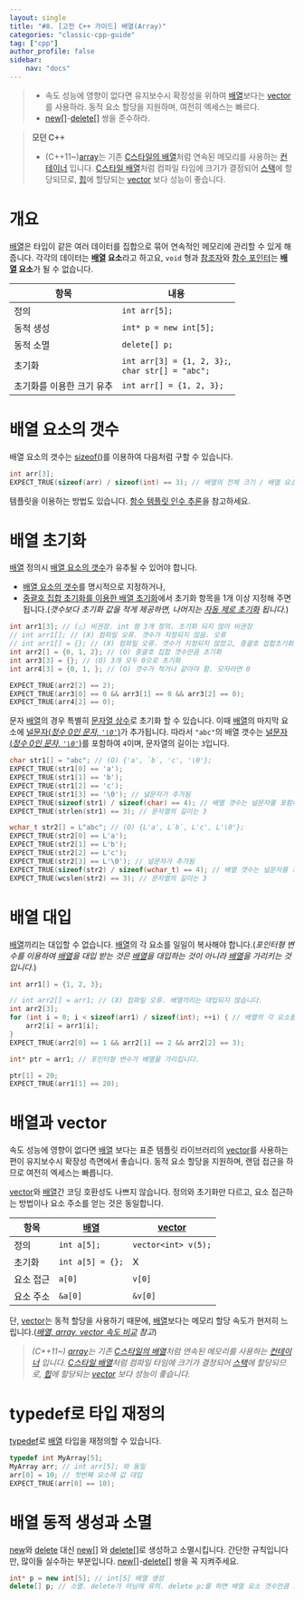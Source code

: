 ```yaml
---
layout: single
title: "#8. [고전 C++ 가이드] 배열(Array)"
categories: "classic-cpp-guide"
tag: ["cpp"]
author_profile: false
sidebar: 
    nav: "docs"
---
```


> * 속도 성능에 영향이 없다면 유지보수시 확장성을 위하여 [배열](https://tango1202.github.io/classic-cpp-guide/classic-cpp-guide-array/)보다는 [vector](https://tango1202.github.io/classic-cpp-stl/classic-cpp-stl-vector/)를 사용하라. 동적 요소 할당을 지원하며, 여전히 엑세스는 빠르다.
> * [new[]](https://tango1202.github.io/classic-cpp-oop/classic-cpp-oop-new-delete/#%EB%B0%B0%EC%97%B4-%EC%83%9D%EC%84%B1%EC%86%8C%EB%A9%B8)-[delete[]](https://tango1202.github.io/classic-cpp-oop/classic-cpp-oop-new-delete/#%EB%B0%B0%EC%97%B4-%EC%83%9D%EC%84%B1%EC%86%8C%EB%A9%B8) 쌍을 준수하라.

> **모던 C++**
> * (C++11~)[array](https://tango1202.github.io/mordern-cpp-stl/mordern-cpp-stl-array/)는 기존 [C스타일의 배열](https://tango1202.github.io/classic-cpp-guide/classic-cpp-guide-array/)처럼 연속된 메모리를 사용하는 [컨테이너](https://tango1202.github.io/mordern-cpp-stl/mordern-cpp-stl-container/) 입니다. [C스타일 배열](https://tango1202.github.io/classic-cpp-guide/classic-cpp-guide-array/)처럼 컴파일 타임에 크기가 결정되어 [스택](https://tango1202.github.io/classic-cpp-guide/classic-cpp-guide-memory-segment/#%EC%8A%A4%ED%83%9D)에 할당되므로, [힙](https://tango1202.github.io/classic-cpp-guide/classic-cpp-guide-memory-segment/#%ED%9E%99)에 할당되는 [vector](https://tango1202.github.io/classic-cpp-stl/classic-cpp-stl-vector/) 보다 성능이 좋습니다.

# 개요

[배열](https://tango1202.github.io/classic-cpp-guide/classic-cpp-guide-array/)은 타입이 같은 여러 데이터를 집합으로 묶어 연속적인 메모리에 관리할 수 있게 해줍니다. 각각의 데이터는 **[배열](https://tango1202.github.io/classic-cpp-guide/classic-cpp-guide-array/) 요소**라고 하고요, `void` 형과 [참조자](https://tango1202.github.io/classic-cpp-guide/classic-cpp-guide-pointer-reference/#%EC%95%88%EC%A0%95%EC%A0%81%EC%9D%B8-%EC%B0%B8%EC%A1%B0%EC%9E%90)와 [함수 포인터](https://tango1202.github.io/classic-cpp-guide/classic-cpp-guide-function/#%ED%95%A8%EC%88%98-%ED%8F%AC%EC%9D%B8%ED%84%B0)는 **[배열](https://tango1202.github.io/classic-cpp-guide/classic-cpp-guide-array/) 요소**가 될 수 없습니다.

|항목|내용|
|--|--|
|정의| `int arr[5];`|
|동적 생성|`int* p = new int[5];`|
|동적 소멸|`delete[] p;`|
|초기화|`int arr[3] = {1, 2, 3};`,<br/>`char str[] = "abc";`|
|초기화를 이용한 크기 유추|`int arr[] = {1, 2, 3};`|

# 배열 요소의 갯수

배열 요소의 갯수는 [sizeof()](https://tango1202.github.io/classic-cpp-guide/classic-cpp-guide-operators/#sizeof-%EC%97%B0%EC%82%B0%EC%9E%90)를 이용하여 다음처럼 구할 수 있습니다.

```cpp
int arr[3];
EXPECT_TRUE(sizeof(arr) / sizeof(int) == 3); // 배열의 전체 크기 / 배열 요소 크기
```

템플릿을 이용하는 방법도 있습니다. [함수 템플릿 인수 추론](https://tango1202.github.io/classic-cpp-stl/classic-cpp-stl-template-argument-deduction/#%ED%95%A8%EC%88%98-%ED%85%9C%ED%94%8C%EB%A6%BF-%EC%9D%B8%EC%88%98-%EC%B6%94%EB%A1%A0)을 참고하세요.

# 배열 초기화

[배열](https://tango1202.github.io/classic-cpp-guide/classic-cpp-guide-array/) 정의시 [배열 요소의 갯수](https://tango1202.github.io/classic-cpp-guide/classic-cpp-guide-array/#%EB%B0%B0%EC%97%B4-%EC%9A%94%EC%86%8C%EC%9D%98-%EA%B0%AF%EC%88%98)가 유추될 수 있어야 합니다. 

* [배열 요소의 갯수](https://tango1202.github.io/classic-cpp-guide/classic-cpp-guide-array/#%EB%B0%B0%EC%97%B4-%EC%9A%94%EC%86%8C%EC%9D%98-%EA%B0%AF%EC%88%98)를 명시적으로 지정하거나, 
* [중괄호 집합 초기화를 이용한 배열 초기화](https://tango1202.github.io/classic-cpp-guide/classic-cpp-guide-initialization/#%EB%B0%B0%EC%97%B4-%EC%B4%88%EA%B8%B0%ED%99%94)에서 초기화 항목을 1개 이상 지정해 주면 됩니다.(*갯수보다 초기화 값을 적게 제공하면, 나머지는 [자동 제로 초기화](https://tango1202.github.io/classic-cpp-guide/classic-cpp-guide-initialization/#%EC%9E%90%EB%8F%99-%EC%A0%9C%EB%A1%9C-%EC%B4%88%EA%B8%B0%ED%99%94) 됩니다.*)

```cpp
int arr1[3]; // (△) 비권장. int 형 3개 정의. 초기화 되지 않아 비권장 
// int arr1[]; // (X) 컴파일 오류. 갯수가 지정되지 않음. 오류
// int arr1[] = {}; // (X) 컴파일 오류. 갯수가 지정되지 않았고, 중괄호 집합초기화도 비었음. 오류
int arr2[] = {0, 1, 2}; // (O) 중괄호 집합 갯수만큼 초기화
int arr3[3] = {}; // (O) 3개 모두 0으로 초기화
int arr4[3] = {0, 1, }; // (O) 갯수가 적거나 같아야 함. 모자라면 0

EXPECT_TRUE(arr2[2] == 2);
EXPECT_TRUE(arr3[0] == 0 && arr3[1] == 0 && arr3[2] == 0);
EXPECT_TRUE(arr4[2] == 0);
```

문자 [배열](https://tango1202.github.io/classic-cpp-guide/classic-cpp-guide-array/)의 경우 특별히 [문자열 상수](https://tango1202.github.io/classic-cpp-guide/classic-cpp-guide-literals/#%EB%AC%B8%EC%9E%90%EC%97%B4-%EC%83%81%EC%88%98)로 초기화 할 수 있습니다. 이때 [배열](https://tango1202.github.io/classic-cpp-guide/classic-cpp-guide-array/)의 마지막 요소에 [널문자(*정수 0인 문자, `'\0'`*)](https://tango1202.github.io/classic-cpp-guide/classic-cpp-guide-string/#%EB%84%90%EC%A2%85%EB%A3%8C-%EB%AC%B8%EC%9E%90%EC%97%B4)가 추가됩니다. 따라서 `"abc"`의 배열 갯수는 [널문자(*정수 0인 문자, `'\0'`*)](https://tango1202.github.io/classic-cpp-guide/classic-cpp-guide-string/#%EB%84%90%EC%A2%85%EB%A3%8C-%EB%AC%B8%EC%9E%90%EC%97%B4)를 포함하여 `4`이며, 문자열의 길이는 `3`입니다.

```cpp
char str1[] = "abc"; // (O) {'a', `b`, 'c', '\0'};
EXPECT_TRUE(str1[0] == 'a');
EXPECT_TRUE(str1[1] == 'b');
EXPECT_TRUE(str1[2] == 'c');
EXPECT_TRUE(str1[3] == '\0'); // 널문자가 추가됨
EXPECT_TRUE(sizeof(str1) / sizeof(char) == 4); // 배열 갯수는 널문자를 포함하여 4
EXPECT_TRUE(strlen(str1) == 3); // 문자열의 길이는 3

wchar_t str2[] = L"abc"; // (O) {L'a', L`b`, L'c', L'\0'};
EXPECT_TRUE(str2[0] == L'a');
EXPECT_TRUE(str2[1] == L'b');
EXPECT_TRUE(str2[2] == L'c');
EXPECT_TRUE(str2[3] == L'\0'); // 널문자가 추가됨
EXPECT_TRUE(sizeof(str2) / sizeof(wchar_t) == 4); // 배열 갯수는 널문자를 포함하여 4
EXPECT_TRUE(wcslen(str2) == 3); // 문자열의 길이는 3
```

# 배열 대입

[배열](https://tango1202.github.io/classic-cpp-guide/classic-cpp-guide-array/)끼리는 대입할 수 없습니다. [배열](https://tango1202.github.io/classic-cpp-guide/classic-cpp-guide-array/)의 각 요소를 일일이 복사해야 합니다.(*포인터형 변수를 이용하여 [배열](https://tango1202.github.io/classic-cpp-guide/classic-cpp-guide-array/)을 대입 받는 것은 [배열](https://tango1202.github.io/classic-cpp-guide/classic-cpp-guide-array/)을 대입하는 것이 아니라 [배열](https://tango1202.github.io/classic-cpp-guide/classic-cpp-guide-array/)을 가리키는 것입니다.*)

```cpp
int arr1[] = {1, 2, 3};

// int arr2[] = arr1; // (X) 컴파일 오류. 배열끼리는 대입되지 않습니다.
int arr2[3];
for (int i = 0; i < sizeof(arr1) / sizeof(int); ++i) { // 배열의 각 요소를 복사합니다.
    arr2[i] = arr1[i];
} 
EXPECT_TRUE(arr2[0] == 1 && arr2[1] == 2 && arr2[2] == 3);

int* ptr = arr1; // 포인터형 변수가 배열을 가리킵니다.

ptr[1] = 20;
EXPECT_TRUE(arr1[1] == 20);
```

# 배열과 vector

속도 성능에 영향이 없다면 [배열](https://tango1202.github.io/classic-cpp-guide/classic-cpp-guide-array/) 보다는 표준 템플릿 라이브러리의 [vector](https://tango1202.github.io/classic-cpp-stl/classic-cpp-stl-vector/)를 사용하는 편이 유지보수시 확장성 측면에서 좋습니다. 동적 요소 할당을 지원하며, 랜덤 접근을 하므로 여전히 엑세스는 빠릅니다.

[vector](https://tango1202.github.io/classic-cpp-stl/classic-cpp-stl-vector/)와 [배열](https://tango1202.github.io/classic-cpp-guide/classic-cpp-guide-array/)간 코딩 호환성도 나쁘지 않습니다. 정의와 초기화만 다르고, 요소 접근하는 방법이나 요소 주소를 얻는 것은 동일합니다.

|항목|[배열](https://tango1202.github.io/classic-cpp-guide/classic-cpp-guide-array/)|[vector](https://tango1202.github.io/classic-cpp-stl/classic-cpp-stl-vector/)|
|--|--|--|
|정의|`int a[5];`|`vector<int> v(5);`|
|초기화|`int a[5] = {};`|X|
|요소 접근|`a[0]`|`v[0]`|
|요소 주소|`&a[0]`|`&v[0]`|

단, [vector](https://tango1202.github.io/classic-cpp-stl/classic-cpp-stl-vector/)는 동적 할당을 사용하기 때문에, [배열](https://tango1202.github.io/classic-cpp-guide/classic-cpp-guide-array/)보다는 메모리 할당 속도가 현저히 느립니다.(*[배열, array, vector 속도 비교](https://tango1202.github.io/mordern-cpp-stl/mordern-cpp-stl-array/#%EB%B0%B0%EC%97%B4-array-vector-%EC%86%8D%EB%8F%84-%EB%B9%84%EA%B5%90) 참고*)

> *(C++11~) [array](https://tango1202.github.io/mordern-cpp-stl/mordern-cpp-stl-array/)는 기존 [C스타일의 배열](https://tango1202.github.io/classic-cpp-guide/classic-cpp-guide-array/)처럼 연속된 메모리를 사용하는 [컨테이너](https://tango1202.github.io/mordern-cpp-stl/mordern-cpp-stl-container/) 입니다. [C스타일 배열](https://tango1202.github.io/classic-cpp-guide/classic-cpp-guide-array/)처럼 컴파일 타임에 크기가 결정되어 [스택](https://tango1202.github.io/classic-cpp-guide/classic-cpp-guide-memory-segment/#%EC%8A%A4%ED%83%9D)에 할당되므로, [힙](https://tango1202.github.io/classic-cpp-guide/classic-cpp-guide-memory-segment/#%ED%9E%99)에 할당되는 [vector](https://tango1202.github.io/classic-cpp-stl/classic-cpp-stl-vector/) 보다 성능이 좋습니다.*

# typedef로 타입 재정의

[typedef](https://tango1202.github.io/classic-cpp-guide/classic-cpp-guide-type/#%ED%83%80%EC%9E%85-%EB%B3%84%EC%B9%AD)로 [배열](https://tango1202.github.io/classic-cpp-guide/classic-cpp-guide-array/) 타입을 재정의할 수 있습니다.

```cpp
typedef int MyArray[5]; 
MyArray arr; // int arr[5]; 와 동일 
arr[0] = 10; // 첫번째 요소에 값 대입
EXPECT_TRUE(arr[0] == 10);
```

# 배열 동적 생성과 소멸

[new](https://tango1202.github.io/classic-cpp-oop/classic-cpp-oop-new-delete/#%EA%B0%9C%EC%B2%B4-%EC%83%9D%EC%84%B1%EC%86%8C%EB%A9%B8)와 [delete](https://tango1202.github.io/classic-cpp-oop/classic-cpp-oop-new-delete/#%EA%B0%9C%EC%B2%B4-%EC%83%9D%EC%84%B1%EC%86%8C%EB%A9%B8) 대신 [new[]](https://tango1202.github.io/classic-cpp-oop/classic-cpp-oop-new-delete/#%EB%B0%B0%EC%97%B4-%EC%83%9D%EC%84%B1%EC%86%8C%EB%A9%B8) 와 [delete[]](https://tango1202.github.io/classic-cpp-oop/classic-cpp-oop-new-delete/#%EB%B0%B0%EC%97%B4-%EC%83%9D%EC%84%B1%EC%86%8C%EB%A9%B8)로 생성하고 소멸시킵니다. 간단한 규칙입니다만, 많이들 실수하는 부분입니다. [new[]](https://tango1202.github.io/classic-cpp-oop/classic-cpp-oop-new-delete/#%EB%B0%B0%EC%97%B4-%EC%83%9D%EC%84%B1%EC%86%8C%EB%A9%B8)-[delete[]](https://tango1202.github.io/classic-cpp-oop/classic-cpp-oop-new-delete/#%EB%B0%B0%EC%97%B4-%EC%83%9D%EC%84%B1%EC%86%8C%EB%A9%B8) 쌍을 꼭 지켜주세요.

```cpp
int* p = new int[5]; // int[5] 배열 생성
delete[] p; // 소멸. delete가 아님에 유의. delete p;를 하면 배열 요소 갯수만큼 소멸자를 호출하지 않고 한번만 호출합니다.
```
